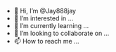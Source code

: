 - 👋 Hi, I’m @Jay888jay
- 👀 I’m interested in ...
- 🌱 I’m currently learning ...
- 💞️ I’m looking to collaborate on ...
- 📫 How to reach me ...

<!---
Jay888jay/Jay888jay is a ✨ special ✨ repository because its `README.md` (this file) appears on your GitHub profile.
You can click the Preview link to take a look at your changes.
--->
